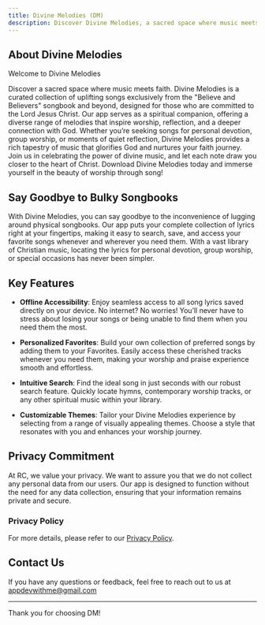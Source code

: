 ```yaml
---
title: Divine Melodies (DM)
description: Discover Divine Melodies, a sacred space where music meets faith. worship songs and hymns to your fingertips
---
```


## About Divine Melodies

Welcome to Divine Melodies

Discover a sacred space where music meets faith. Divine Melodies is a curated collection of uplifting songs exclusively from the "Believe and Believers" songbook and beyond, designed for those who are committed to the Lord Jesus Christ. Our app serves as a spiritual companion, offering a diverse range of melodies that inspire worship, reflection, and a deeper connection with God.
Whether you’re seeking songs for personal devotion, group worship, or moments of quiet reflection, Divine Melodies provides a rich tapestry of music that glorifies God and nurtures your faith journey. Join us in celebrating the power of divine music, and let each note draw you closer to the heart of Christ.
Download Divine Melodies today and immerse yourself in the beauty of worship through song!

## Say Goodbye to Bulky Songbooks

With Divine Melodies, you can say goodbye to the inconvenience of lugging around physical songbooks. Our app puts your complete collection of lyrics right at your fingertips, making it easy to search, save, and access your favorite songs whenever and wherever you need them. With a vast library of Christian music, locating the lyrics for personal devotion, group worship, or special occasions has never been simpler.

## Key Features

- **Offline Accessibility**: Enjoy seamless access to all song lyrics saved directly on your device. No internet? No worries! You’ll never have to stress about losing your songs or being unable to find them when you need them the most.

- **Personalized Favorites**: Build your own collection of preferred songs by adding them to your Favorites. Easily access these cherished tracks whenever you need them, making your worship and praise experience smooth and effortless.

- **Intuitive Search**: Find the ideal song in just seconds with our robust search feature. Quickly locate hymns, contemporary worship tracks, or any other spiritual music within your library.

- **Customizable Themes**: Tailor your Divine Melodies experience by selecting from a range of visually appealing themes. Choose a style that resonates with you and enhances your worship journey.

## Privacy Commitment

At RC, we value your privacy. We want to assure you that we do not collect any personal data from our users. Our app is designed to function without the need for any data collection, ensuring that your information remains private and secure.

### Privacy Policy

For more details, please refer to our [Privacy Policy]().

## Contact Us

If you have any questions or feedback, feel free to reach out to us at [appdevwithme@gmail.com](appdevwithme@gmail.com)

---

Thank you for choosing DM!
